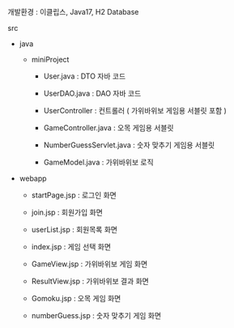개발환경  :  이클립스, Java17, H2 Database

src

- java

  - miniProject
  
    - User.java  :  DTO 자바 코드
    - UserDAO.java  :  DAO 자바 코드
      
    - UserController  :  컨트롤러 ( 가위바위보 게임용 서블릿 포함 )
    - GameController.java  :  오목 게임용 서블릿
    - NumberGuessServlet.java  :  숫자 맞추기 게임용 서블릿

    - GameModel.java  :  가위바위보 로직
      
- webapp

  - startPage.jsp  :  로그인 화면
  - join.jsp  :  회원가입 화면
  - userList.jsp  :  회원목록 화면
    
  - index.jsp  :  게임 선택 화면
  - GameView.jsp  :  가위바위보 게임 화면
  - ResultView.jsp  :  가위바위보 결과 화면
  - Gomoku.jsp  :  오목 게임 화면
  - numberGuess.jsp  :  숫자 맞추기 게임 화면
    
